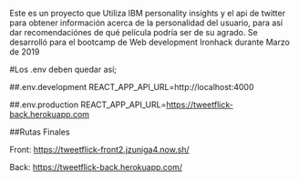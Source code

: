 Este es un proyecto que Utiliza IBM personality insights y el api de twitter para obtener información acerca de la personalidad del usuario, para así dar recomendaciónes de qué película podría ser de su agrado.
Se desarrolló para el bootcamp de  Web development Ironhack durante Marzo de 2019

#Los .env deben quedar así;

##.env.development
REACT_APP_API_URL=http://localhost:4000

##.env.production
REACT_APP_API_URL=https://tweetflick-back.herokuapp.com

##Rutas Finales

Front:
https://tweetflick-front2.jzuniga4.now.sh/

Back:
https://tweetflick-back.herokuapp.com/
